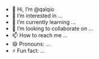 - 👋 Hi, I’m @qalqio
- 👀 I’m interested in ...
- 🌱 I’m currently learning ...
- 💞️ I’m looking to collaborate on ...
- 📫 How to reach me ...
- 😄 Pronouns: ...
- ⚡ Fun fact: ...

<!---
qalqio/qalqio is a ✨ special ✨ repository because its `README.md` (this file) appears on your GitHub profile.
You can click the Preview link to take a look at your changes.
--->
